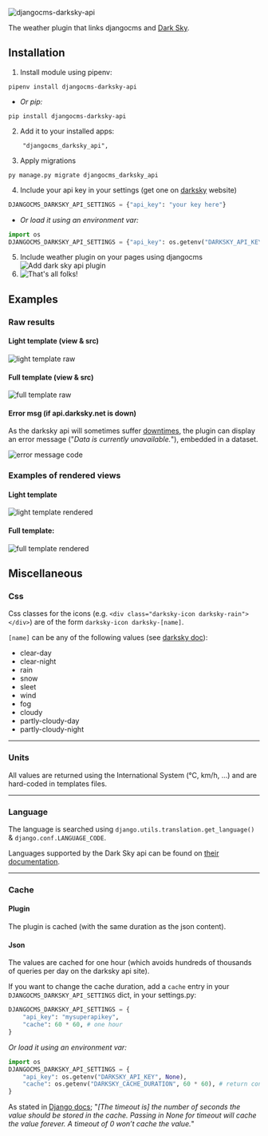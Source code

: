 ![djangocms-darksky-api](https://user-images.githubusercontent.com/45763865/72344245-0c42f180-36d1-11ea-9240-d9be9c81ddfb.png)

The weather plugin that links djangocms and [Dark Sky](https://darksky.net/).

## Installation


 1. Install module using pipenv:
 ```
 pipenv install djangocms-darksky-api
 ```
 * *Or pip:*
 ```
 pip install djangocms-darksky-api
 ```
 2. Add it to your installed apps:
 ```
     "djangocms_darksky_api",
 ```
 3. Apply migrations
 ```
 py manage.py migrate djangocms_darksky_api
 ```
 4. Include your api key in your settings (get one on [darksky](https://darksky.net/dev) website)
 ```python
 DJANGOCMS_DARKSKY_API_SETTINGS = {"api_key": "your key here"}
 ```
 * *Or load it using an environment var:*
 ```python
 import os
 DJANGOCMS_DARKSKY_API_SETTINGS = {"api_key": os.getenv("DARKSKY_API_KEY", None)}
 ```
 5. Include weather plugin on your pages using djangocms
 ![Add dark sky api plugin](https://user-images.githubusercontent.com/45763865/72329144-83b65800-36b4-11ea-832a-f87c32ba95e1.png)
 6. ![That's all folks!](https://i.imgur.com/o2Tcd2E.png)

## Examples

### Raw results

#### Light template (view & src)

![light template raw](https://user-images.githubusercontent.com/45763865/73655044-6cec9b00-468d-11ea-9cf8-ea939abf105b.png)

#### Full template (view & src)

![full template raw](https://user-images.githubusercontent.com/45763865/73654926-27c86900-468d-11ea-9068-21fd7b88ce75.png)

#### Error msg (if api.darksky.net is down)


As the darksky api will sometimes suffer [downtimes](https://status.darksky.net/), the plugin can display an error message ("*Data is currently unavailable.*"), embedded in a dataset.

![error message code](https://user-images.githubusercontent.com/45763865/73657218-1afa4400-4692-11ea-8de2-84498a82c743.png)

### Examples of rendered views

#### Light template

![light template rendered](https://user-images.githubusercontent.com/45763865/72326793-2ae4c080-36b0-11ea-9e51-614c845b382d.png)

#### Full template:

![full template rendered](https://user-images.githubusercontent.com/45763865/72326898-5d8eb900-36b0-11ea-90b5-9efa40fb3caf.png)

## Miscellaneous

### Css

Css classes for the icons (e.g. `<div class="darksky-icon darksky-rain"></div>`) are of the form `darksky-icon darksky-[name]`.

`[name]` can be any of the following values (see [darksky doc](https://darksky.net/dev/docs#data-point)):
 * clear-day
 * clear-night
 * rain
 * snow
 * sleet
 * wind
 * fog
 * cloudy
 * partly-cloudy-day
 * partly-cloudy-night

----

### Units

All values are returned using the International System (°C, km/h, ...) and are hard-coded in templates files.

----

### Language

The language is searched using `django.utils.translation.get_language()` & `django.conf.LANGUAGE_CODE`.

Languages supported by the Dark Sky api can be found on [their documentation](https://darksky.net/dev/docs#request-parameters).

----

### Cache

#### Plugin

The plugin is cached (with the same duration as the json content).

#### Json

The values are cached for one hour (which avoids hundreds of thousands of queries per day on the darksky api site).

If you want to change the cache duration, add a `cache` entry in your `DJANGOCMS_DARKSKY_API_SETTINGS` dict, in your settings.py:

```python
DJANGOCMS_DARKSKY_API_SETTINGS = {
    "api_key": "mysuperapikey",
    "cache": 60 * 60, # one hour
}
```

*Or load it using an environment var:*
```python
import os
DJANGOCMS_DARKSKY_API_SETTINGS = {
    "api_key": os.getenv("DARKSKY_API_KEY", None),
    "cache": os.getenv("DARKSKY_CACHE_DURATION", 60 * 60), # return content of DARKSKY_CACHE_DURATION if it exists, or one hour if it doesn't
}
```

As stated in [Django docs](https://docs.djangoproject.com/en/3.0/topics/cache/#basic-usage); "*[The timeout is] the number of seconds the value should be stored in the cache. Passing in None for timeout will cache the value forever. A timeout of 0 won’t cache the value.*"
